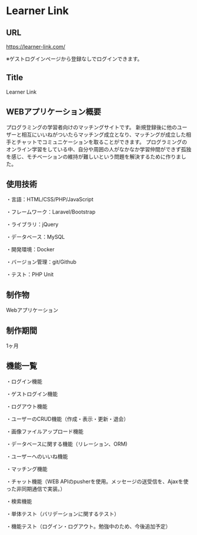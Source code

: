 # Learner Link

## URL

https://learner-link.com/

※ゲストログインページから登録なしでログインできます。

## Title

Learner Link

## WEBアプリケーション概要

プログラミングの学習者向けのマッチングサイトです。
新規登録後に他のユーザーと相互にいいねがついたらマッチング成立となり、マッチングが成立した相手とチャットでコミュニケーションを取ることができます。
プログラミングのオンライン学習をしている中、自分や周囲の人がなかなか学習仲間ができず孤独を感じ、モチベーションの維持が難しいという問題を解決するために作りました。

## 使用技術

・言語：HTML/CSS/PHP/JavaScript

・フレームワーク：Laravel/Bootstrap

・ライブラリ：jQuery

・データベース：MySQL

・開発環境：Docker

・バージョン管理：git/Github

・テスト：PHP Unit

## 制作物

Webアプリケーション

## 制作期間

1ヶ月

## 機能一覧

・ログイン機能

・ゲストログイン機能

・ログアウト機能

・ユーザーのCRUD機能（作成・表示・更新・退会）

・画像ファイルアップロード機能

・データベースに関する機能（リレーション、ORM)

・ユーザーへのいいね機能

・マッチング機能

・チャット機能（WEB APIのpusherを使用。メッセージの送受信を、Ajaxを使った非同期通信で実装。）

・検索機能

・単体テスト（バリデーションに関するテスト）

・機能テスト（ログイン・ログアウト。勉強中のため、今後追加予定）
